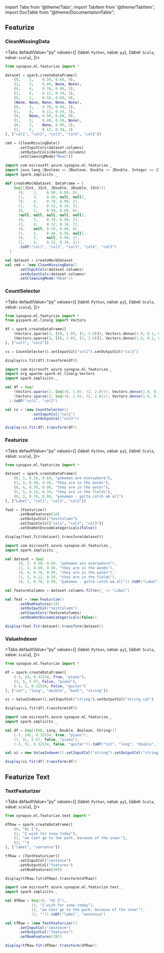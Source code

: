 import Tabs from '@theme/Tabs';
import TabItem from '@theme/TabItem';
import DocTable from "@theme/DocumentationTable";

<!-- 
```python
import pyspark
import os
import json
from IPython.display import display

spark = (pyspark.sql.SparkSession.builder.appName("MyApp")
        .config("spark.jars.packages", "com.microsoft.azure:synapseml:0.9.2")
        .config("spark.jars.repositories", "https://mmlspark.azureedge.net/maven")
        .getOrCreate())

def getSecret(secretName):
        get_secret_cmd = 'az keyvault secret show --vault-name mmlspark-build-keys --name {}'.format(secretName)
        value = json.loads(os.popen(get_secret_cmd).read())["value"]
        return value

import synapse.ml
```
-->

## Featurize

### CleanMissingData

<Tabs
defaultValue="py"
values={[
{label: `Python`, value: `py`},
{label: `Scala`, value: `scala`},
]}>
<TabItem value="py">

<!--pytest-codeblocks:cont-->

```python
from synapse.ml.featurize import *

dataset = spark.createDataFrame([
    (0,    2,    0.50, 0.60, 0),
    (1,    3,    0.40, None, None),
    (0,    4,    0.78, 0.99, 2),
    (1,    5,    0.12, 0.34, 3),
    (0,    1,    0.50, 0.60, 0),
    (None, None, None, None, None),
    (0,    3,    0.78, 0.99, 2),
    (1,    4,    0.12, 0.34, 3),
    (0,    None, 0.50, 0.60, 0),
    (1,    2,    0.40, 0.50, None),
    (0,    3,    None, 0.99, 2),
    (1,    4,    0.12, 0.34, 3)
], ["col1", "col2", "col3", "col4", "col5"])

cmd = (CleanMissingData()
      .setInputCols(dataset.columns)
      .setOutputCols(dataset.columns)
      .setCleaningMode("Mean"))
```

</TabItem>
<TabItem value="scala">

```scala
import com.microsoft.azure.synapse.ml.featurize._
import java.lang.{Boolean => JBoolean, Double => JDouble, Integer => JInt}
import spark.implicits._

def createMockDataset: DataFrame = {
    Seq[(JInt, JInt, JDouble, JDouble, JInt)](
      (0,    2,    0.50, 0.60, 0),
      (1,    3,    0.40, null, null),
      (0,    4,    0.78, 0.99, 2),
      (1,    5,    0.12, 0.34, 3),
      (0,    1,    0.50, 0.60, 0),
      (null, null, null, null, null),
      (0,    3,    0.78, 0.99, 2),
      (1,    4,    0.12, 0.34, 3),
      (0,    null, 0.50, 0.60, 0),
      (1,    2,    0.40, 0.50, null),
      (0,    3,    null, 0.99, 2),
      (1,    4,    0.12, 0.34, 3))
      .toDF("col1", "col2", "col3", "col4", "col5")
  }

val dataset = createMockDataset
val cmd = (new CleanMissingData()
      .setInputCols(dataset.columns)
      .setOutputCols(dataset.columns)
      .setCleaningMode("Mean"))
```

</TabItem>
</Tabs>

<DocTable className="CleanMissingData"
py="synapse.ml.featurize.html#module-synapse.ml.featurize.CleanMissingData"
scala="com/microsoft/azure/synapse/ml/featurize/CleanMissingData.html"
sourceLink="https://github.com/microsoft/SynapseML/blob/master/core/src/main/scala/com/microsoft/azure/synapse/ml/featurize/CleanMissingData.scala" />


### CountSelector

<Tabs
defaultValue="py"
values={[
{label: `Python`, value: `py`},
{label: `Scala`, value: `scala`},
]}>
<TabItem value="py">

<!-- 
```python
import pyspark
import os
import json
from IPython.display import display
from pyspark.sql.functions import *

spark = (pyspark.sql.SparkSession.builder.appName("MyApp")
        .config("spark.jars.packages", "com.microsoft.azure:synapseml:0.9.2")
        .config("spark.jars.repositories", "https://mmlspark.azureedge.net/maven")
        .getOrCreate())

def getSecret(secretName):
        get_secret_cmd = 'az keyvault secret show --vault-name mmlspark-build-keys --name {}'.format(secretName)
        value = json.loads(os.popen(get_secret_cmd).read())["value"]
        return value

import synapse.ml
```
-->

<!--pytest-codeblocks:cont-->

```python
from synapse.ml.featurize import *
from pyspark.ml.linalg import Vectors

df = spark.createDataFrame([
    (Vectors.sparse(3, [(0, 1.0), (2, 2.0)]), Vectors.dense(1.0, 0.1, 0)),
    (Vectors.sparse(3, [(0, 1.0), (2, 2.0)]), Vectors.dense(1.0, 0.1, 0))
], ["col1", "col2"])

cs = CountSelector().setInputCol("col1").setOutputCol("col3")

display(cs.fit(df).transform(df))
```

</TabItem>
<TabItem value="scala">

```scala
import com.microsoft.azure.synapse.ml.featurize._
import org.apache.spark.ml.linalg.Vectors
import spark.implicits._

val df = Seq(
    (Vectors.sparse(3, Seq((0, 1.0), (2, 2.0))), Vectors.dense(1.0, 0.1, 0)),
    (Vectors.sparse(3, Seq((0, 1.0), (2, 2.0))), Vectors.dense(1.0, 0.1, 0))
  ).toDF("col1", "col2")

val cs = (new CountSelector()
            .setInputCol("col1")
            .setOutputCol("col3"))

display(cs.fit(df).transform(df))
```

</TabItem>
</Tabs>

<DocTable className="CountSelector"
py="synapse.ml.featurize.html#module-synapse.ml.featurize.CountSelector"
scala="com/microsoft/azure/synapse/ml/featurize/CountSelector.html"
sourceLink="https://github.com/microsoft/SynapseML/blob/master/core/src/main/scala/com/microsoft/azure/synapse/ml/featurize/CountSelector.scala" />


### Featurize

<Tabs
defaultValue="py"
values={[
{label: `Python`, value: `py`},
{label: `Scala`, value: `scala`},
]}>
<TabItem value="py">

<!-- 
```python
import pyspark
import os
import json
from IPython.display import display
from pyspark.sql.functions import *

spark = (pyspark.sql.SparkSession.builder.appName("MyApp")
        .config("spark.jars.packages", "com.microsoft.azure:synapseml:0.9.2")
        .config("spark.jars.repositories", "https://mmlspark.azureedge.net/maven")
        .getOrCreate())

def getSecret(secretName):
        get_secret_cmd = 'az keyvault secret show --vault-name mmlspark-build-keys --name {}'.format(secretName)
        value = json.loads(os.popen(get_secret_cmd).read())["value"]
        return value

import synapse.ml
```
-->

<!--pytest-codeblocks:cont-->

```python
from synapse.ml.featurize import *

dataset = spark.createDataFrame([
    (0, 2, 0.50, 0.60, "pokemon are everywhere"),
    (1, 3, 0.40, 0.50, "they are in the woods"),
    (0, 4, 0.78, 0.99, "they are in the water"),
    (1, 5, 0.12, 0.34, "they are in the fields"),
    (0, 3, 0.78, 0.99, "pokemon - gotta catch em all")
], ["Label", "col1", "col2", "col3"])

feat = (Featurize()
      .setNumFeatures(10)
      .setOutputCol("testColumn")
      .setInputCols(["col1", "col2", "col3"])
      .setOneHotEncodeCategoricals(False))

display(feat.fit(dataset).transform(dataset))
```

</TabItem>
<TabItem value="scala">

```scala
import com.microsoft.azure.synapse.ml.featurize._
import spark.implicits._

val dataset = Seq(
      (0, 2, 0.50, 0.60, "pokemon are everywhere"),
      (1, 3, 0.40, 0.50, "they are in the woods"),
      (0, 4, 0.78, 0.99, "they are in the water"),
      (1, 5, 0.12, 0.34, "they are in the fields"),
      (0, 3, 0.78, 0.99, "pokemon - gotta catch em all")).toDF("Label", "col1", "col2", "col3")

val featureColumns = dataset.columns.filter(_ != "Label")

val feat = (new Featurize()
      .setNumFeatures(10)
      .setOutputCol("testColumn")
      .setInputCols(featureColumns)
      .setOneHotEncodeCategoricals(false))

display(feat.fit(dataset).transform(dataset))
```

</TabItem>
</Tabs>

<DocTable className="Featurize"
py="synapse.ml.featurize.html#module-synapse.ml.featurize.Featurize"
scala="com/microsoft/azure/synapse/ml/featurize/Featurize.html"
sourceLink="https://github.com/microsoft/SynapseML/blob/master/core/src/main/scala/com/microsoft/azure/synapse/ml/featurize/Featurize.scala" />


### ValueIndexer

<Tabs
defaultValue="py"
values={[
{label: `Python`, value: `py`},
{label: `Scala`, value: `scala`},
]}>
<TabItem value="py">

<!-- 
```python
import pyspark
import os
import json
from IPython.display import display
from pyspark.sql.functions import *

spark = (pyspark.sql.SparkSession.builder.appName("MyApp")
        .config("spark.jars.packages", "com.microsoft.azure:synapseml:0.9.2")
        .config("spark.jars.repositories", "https://mmlspark.azureedge.net/maven")
        .getOrCreate())

def getSecret(secretName):
        get_secret_cmd = 'az keyvault secret show --vault-name mmlspark-build-keys --name {}'.format(secretName)
        value = json.loads(os.popen(get_secret_cmd).read())["value"]
        return value

import synapse.ml
```
-->

<!--pytest-codeblocks:cont-->

```python
from synapse.ml.featurize import *

df = spark.createDataFrame([
    (-3, 24, 0.32534, True, "piano"),
    (1, 5, 5.67, False, "piano"),
    (-3, 5, 0.32534, False, "guitar")
], ["int", "long", "double", "bool", "string"])

vi = ValueIndexer().setInputCol("string").setOutputCol("string_cat")

display(vi.fit(df).transform(df))
```

</TabItem>
<TabItem value="scala">

```scala
import com.microsoft.azure.synapse.ml.featurize._
import spark.implicits._

val df = Seq[(Int, Long, Double, Boolean, String)](
    (-3, 24L, 0.32534, true, "piano"),
    (1, 5L, 5.67, false, "piano"),
    (-3, 5L, 0.32534, false, "guitar")).toDF("int", "long", "double", "bool", "string")

val vi = new ValueIndexer().setInputCol("string").setOutputCol("string_cat")

display(vi.fit(df).transform(df))
```

</TabItem>
</Tabs>

<DocTable className="ValueIndexer"
py="synapse.ml.featurize.html#module-synapse.ml.featurize.ValueIndexer"
scala="com/microsoft/azure/synapse/ml/featurize/ValueIndexer.html"
sourceLink="https://github.com/microsoft/SynapseML/blob/master/core/src/main/scala/com/microsoft/azure/synapse/ml/featurize/ValueIndexer.scala" />

## Featurize Text

### TextFeaturizer

<Tabs
defaultValue="py"
values={[
{label: `Python`, value: `py`},
{label: `Scala`, value: `scala`},
]}>
<TabItem value="py">

<!-- 
```python
import pyspark
import os
import json
from IPython.display import display
from pyspark.sql.functions import *

spark = (pyspark.sql.SparkSession.builder.appName("MyApp")
        .config("spark.jars.packages", "com.microsoft.azure:synapseml:0.9.2")
        .config("spark.jars.repositories", "https://mmlspark.azureedge.net/maven")
        .getOrCreate())

def getSecret(secretName):
        get_secret_cmd = 'az keyvault secret show --vault-name mmlspark-build-keys --name {}'.format(secretName)
        value = json.loads(os.popen(get_secret_cmd).read())["value"]
        return value

import synapse.ml
```
-->

<!--pytest-codeblocks:cont-->

```python
from synapse.ml.featurize.text import *

dfRaw = spark.createDataFrame([
    (0, "Hi I"),
    (1, "I wish for snow today"),
    (2, "we Cant go to the park, because of the snow!"),
    (3, "")
], ["label", "sentence"])

tfRaw = (TextFeaturizer()
      .setInputCol("sentence")
      .setOutputCol("features")
      .setNumFeatures(20))

display(tfRaw.fit(dfRaw).transform(dfRaw))
```

</TabItem>
<TabItem value="scala">

```scala
import com.microsoft.azure.synapse.ml.featurize.text._
import spark.implicits._

val dfRaw = Seq((0, "Hi I"),
            (1, "I wish for snow today"),
            (2, "we Cant go to the park, because of the snow!"),
            (3, "")).toDF("label", "sentence")

val tfRaw = (new TextFeaturizer()
      .setInputCol("sentence")
      .setOutputCol("features")
      .setNumFeatures(20))

display(tfRaw.fit(dfRaw).transform(dfRaw))
```

</TabItem>
</Tabs>

<DocTable className="TextFeaturizer"
py="synapse.ml.featurize.text.html#module-synapse.ml.featurize.text.TextFeaturizer"
scala="com/microsoft/azure/synapse/ml/featurize/text/TextFeaturizer.html"
sourceLink="https://github.com/microsoft/SynapseML/blob/master/core/src/main/scala/com/microsoft/azure/synapse/ml/featurize/text/TextFeaturizer.scala" />


